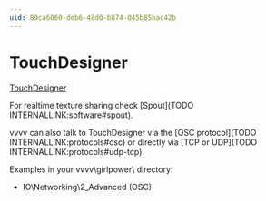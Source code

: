 ```yaml
---
uid: 89ca6060-deb6-48d0-b874-045b85bac42b
---
```


# TouchDesigner


<a href="http://www.derivative.ca/" class="extURL" target="_blank">TouchDesigner</a>  



For realtime texture sharing check [Spout](TODO INTERNALLINK:software#spout).  

vvvv can also talk to TouchDesigner via the [OSC protocol](TODO INTERNALLINK:protocols#osc) or directly via [TCP or UDP](TODO INTERNALLINK:protocols#udp-tcp).  

Examples in your vvvv\girlpower\ directory:  
* IO\Networking\2_Advanced (OSC)  

